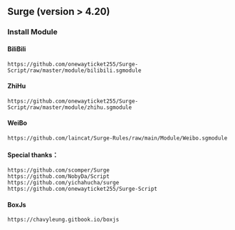 ## Surge (version > 4.20)

### Install Module

#### BiliBili
```
https://github.com/onewayticket255/Surge-Script/raw/master/module/bilibili.sgmodule
```
#### ZhiHu
```
https://github.com/onewayticket255/Surge-Script/raw/master/module/zhihu.sgmodule
```
#### WeiBo
```
https://github.com/laincat/Surge-Rules/raw/main/Module/Weibo.sgmodule
```

#### Special thanks：

```
https://github.com/scomper/Surge
https://github.com/NobyDa/Script
https://github.com/yichahucha/surge
https://github.com/onewayticket255/Surge-Script
```

#### BoxJs
```
https://chavyleung.gitbook.io/boxjs
```
